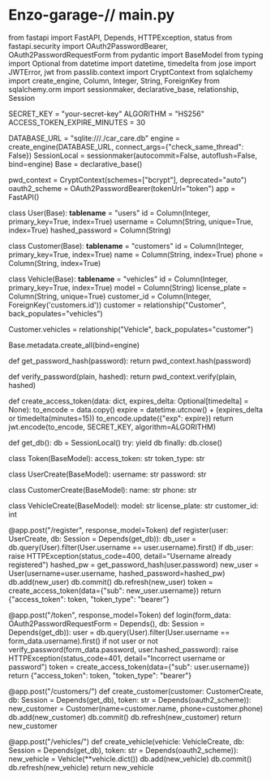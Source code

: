 # Enzo-garage-// main.py
from fastapi import FastAPI, Depends, HTTPException, status
from fastapi.security import OAuth2PasswordBearer, OAuth2PasswordRequestForm
from pydantic import BaseModel
from typing import Optional
from datetime import datetime, timedelta
from jose import JWTError, jwt
from passlib.context import CryptContext
from sqlalchemy import create_engine, Column, Integer, String, ForeignKey
from sqlalchemy.orm import sessionmaker, declarative_base, relationship, Session

SECRET_KEY = "your-secret-key"
ALGORITHM = "HS256"
ACCESS_TOKEN_EXPIRE_MINUTES = 30

DATABASE_URL = "sqlite:///./car_care.db"
engine = create_engine(DATABASE_URL, connect_args={"check_same_thread": False})
SessionLocal = sessionmaker(autocommit=False, autoflush=False, bind=engine)
Base = declarative_base()

pwd_context = CryptContext(schemes=["bcrypt"], deprecated="auto")
oauth2_scheme = OAuth2PasswordBearer(tokenUrl="token")
app = FastAPI()

class User(Base):
    __tablename__ = "users"
    id = Column(Integer, primary_key=True, index=True)
    username = Column(String, unique=True, index=True)
    hashed_password = Column(String)

class Customer(Base):
    __tablename__ = "customers"
    id = Column(Integer, primary_key=True, index=True)
    name = Column(String, index=True)
    phone = Column(String, index=True)

class Vehicle(Base):
    __tablename__ = "vehicles"
    id = Column(Integer, primary_key=True, index=True)
    model = Column(String)
    license_plate = Column(String, unique=True)
    customer_id = Column(Integer, ForeignKey('customers.id'))
    customer = relationship("Customer", back_populates="vehicles")

Customer.vehicles = relationship("Vehicle", back_populates="customer")

Base.metadata.create_all(bind=engine)

def get_password_hash(password):
    return pwd_context.hash(password)

def verify_password(plain, hashed):
    return pwd_context.verify(plain, hashed)

def create_access_token(data: dict, expires_delta: Optional[timedelta] = None):
    to_encode = data.copy()
    expire = datetime.utcnow() + (expires_delta or timedelta(minutes=15))
    to_encode.update({"exp": expire})
    return jwt.encode(to_encode, SECRET_KEY, algorithm=ALGORITHM)

def get_db():
    db = SessionLocal()
    try:
        yield db
    finally:
        db.close()

class Token(BaseModel):
    access_token: str
    token_type: str

class UserCreate(BaseModel):
    username: str
    password: str

class CustomerCreate(BaseModel):
    name: str
    phone: str

class VehicleCreate(BaseModel):
    model: str
    license_plate: str
    customer_id: int

@app.post("/register", response_model=Token)
def register(user: UserCreate, db: Session = Depends(get_db)):
    db_user = db.query(User).filter(User.username == user.username).first()
    if db_user:
        raise HTTPException(status_code=400, detail="Username already registered")
    hashed_pw = get_password_hash(user.password)
    new_user = User(username=user.username, hashed_password=hashed_pw)
    db.add(new_user)
    db.commit()
    db.refresh(new_user)
    token = create_access_token(data={"sub": new_user.username})
    return {"access_token": token, "token_type": "bearer"}

@app.post("/token", response_model=Token)
def login(form_data: OAuth2PasswordRequestForm = Depends(), db: Session = Depends(get_db)):
    user = db.query(User).filter(User.username == form_data.username).first()
    if not user or not verify_password(form_data.password, user.hashed_password):
        raise HTTPException(status_code=401, detail="Incorrect username or password")
    token = create_access_token(data={"sub": user.username})
    return {"access_token": token, "token_type": "bearer"}

@app.post("/customers/")
def create_customer(customer: CustomerCreate, db: Session = Depends(get_db), token: str = Depends(oauth2_scheme)):
    new_customer = Customer(name=customer.name, phone=customer.phone)
    db.add(new_customer)
    db.commit()
    db.refresh(new_customer)
    return new_customer

@app.post("/vehicles/")
def create_vehicle(vehicle: VehicleCreate, db: Session = Depends(get_db), token: str = Depends(oauth2_scheme)):
    new_vehicle = Vehicle(**vehicle.dict())
    db.add(new_vehicle)
    db.commit()
    db.refresh(new_vehicle)
    return new_vehicle
